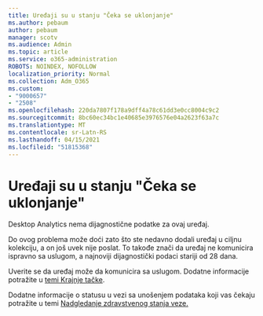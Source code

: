 ```yaml
---
title: Uređaji su u stanju "Čeka se uklonjanje"
ms.author: pebaum
author: pebaum
manager: scotv
ms.audience: Admin
ms.topic: article
ms.service: o365-administration
ROBOTS: NOINDEX, NOFOLLOW
localization_priority: Normal
ms.collection: Adm_O365
ms.custom:
- "9000657"
- "2508"
ms.openlocfilehash: 220da7807f178a9dff4a78c61dd3e0cc8004c9c2
ms.sourcegitcommit: 8bc60ec34bc1e40685e3976576e04a2623f63a7c
ms.translationtype: MT
ms.contentlocale: sr-Latn-RS
ms.lasthandoff: 04/15/2021
ms.locfileid: "51815368"
---
```

# <a name="devices-are-in-awaiting-enrollment-state"></a>Uređaji su u stanju "Čeka se uklonjanje"

Desktop Analytics nema dijagnostične podatke za ovaj uređaj. 

Do ovog problema može doći zato što ste nedavno dodali uređaj u ciljnu kolekciju, a on još uvek nije poslat. To takođe znači da uređaj ne komunicira ispravno sa uslugom, a najnoviji dijagnostički podaci stariji od 28 dana.

Uverite se da uređaj može da komunicira sa uslugom. Dodatne informacije potražite u [temi Krajnje tačke](https://docs.microsoft.com/configmgr/desktop-analytics/enable-data-sharing#endpoints).

Dodatne informacije o statusu u vezi sa unošenjem podataka koji vas čekaju potražite u temi [Nadgledanje zdravstvenog stanja veze.](https://docs.microsoft.com/configmgr/desktop-analytics/monitor-connection-health#awaiting-enrollment)